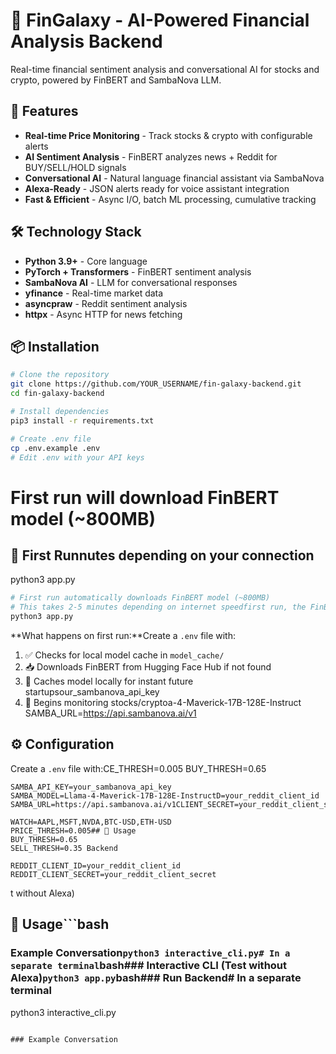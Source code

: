 # 🚀 FinGalaxy - AI-Powered Financial Analysis Backend

Real-time financial sentiment analysis and conversational AI for stocks and crypto, powered by FinBERT and SambaNova LLM.

## 🎯 Features

- **Real-time Price Monitoring** - Track stocks & crypto with configurable alerts
- **AI Sentiment Analysis** - FinBERT analyzes news + Reddit for BUY/SELL/HOLD signals
- **Conversational AI** - Natural language financial assistant via SambaNova
- **Alexa-Ready** - JSON alerts ready for voice assistant integration
- **Fast & Efficient** - Async I/O, batch ML processing, cumulative tracking

## 🛠️ Technology Stack

- **Python 3.9+** - Core language
- **PyTorch + Transformers** - FinBERT sentiment analysis
- **SambaNova AI** - LLM for conversational responses
- **yfinance** - Real-time market data
- **asyncpraw** - Reddit sentiment analysis
- **httpx** - Async HTTP for news fetching

## 📦 Installation

```bash
# Clone the repository
git clone https://github.com/YOUR_USERNAME/fin-galaxy-backend.git
cd fin-galaxy-backend

# Install dependencies
pip3 install -r requirements.txt

# Create .env file
cp .env.example .env
# Edit .env with your API keys
```
# First run will download FinBERT model (~800MB)
## 🚀 First Runnutes depending on your connection
python3 app.py
```bash
# First run automatically downloads FinBERT model (~800MB)
# This takes 2-5 minutes depending on internet speedfirst run, the FinBERT model will be automatically downloaded to `model_cache/`. This is a one-time download of approximately 800MB.
python3 app.py
```

**What happens on first run:**Create a `.env` file with:
1. ✅ Checks for local model cache in `model_cache/`
2. 📥 Downloads FinBERT from Hugging Face Hub if not found
3. 💾 Caches model locally for instant future startupsour_sambanova_api_key
4. 🚀 Begins monitoring stocks/cryptoa-4-Maverick-17B-128E-Instruct
SAMBA_URL=https://api.sambanova.ai/v1
## ⚙️ Configuration

Create a `.env` file with:CE_THRESH=0.005
BUY_THRESH=0.65
```properties=0.35
SAMBA_API_KEY=your_sambanova_api_key
SAMBA_MODEL=Llama-4-Maverick-17B-128E-InstructD=your_reddit_client_id
SAMBA_URL=https://api.sambanova.ai/v1CLIENT_SECRET=your_reddit_client_secret

WATCH=AAPL,MSFT,NVDA,BTC-USD,ETH-USD
PRICE_THRESH=0.005## 🚀 Usage
BUY_THRESH=0.65
SELL_THRESH=0.35 Backend

REDDIT_CLIENT_ID=your_reddit_client_id
REDDIT_CLIENT_SECRET=your_reddit_client_secret
```
t without Alexa)
## 🚀 Usage```bash














### Example Conversation```python3 interactive_cli.py# In a separate terminal```bash### Interactive CLI (Test without Alexa)```python3 app.py```bash### Run Backend# In a separate terminal
python3 interactive_cli.py
```

### Example Conversation
